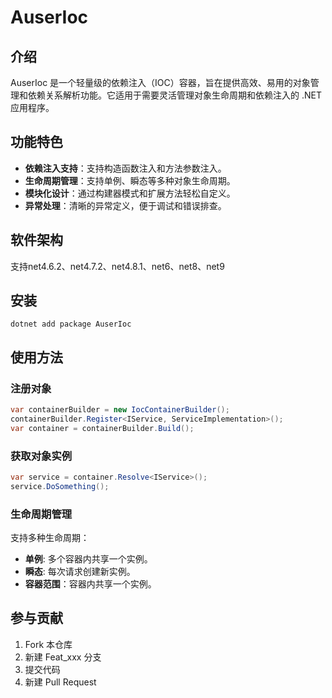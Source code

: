 # AuserIoc

## 介绍
AuserIoc 是一个轻量级的依赖注入（IOC）容器，旨在提供高效、易用的对象管理和依赖关系解析功能。它适用于需要灵活管理对象生命周期和依赖注入的 .NET 应用程序。

## 功能特色
- **依赖注入支持**：支持构造函数注入和方法参数注入。
- **生命周期管理**：支持单例、瞬态等多种对象生命周期。
- **模块化设计**：通过构建器模式和扩展方法轻松自定义。
- **异常处理**：清晰的异常定义，便于调试和错误排查。

## 软件架构
支持net4.6.2、net4.7.2、net4.8.1、net6、net8、net9

## 安装
    dotnet add package AuserIoc

## 使用方法

### 注册对象
``` csharp
var containerBuilder = new IocContainerBuilder();
containerBuilder.Register<IService, ServiceImplementation>();
var container = containerBuilder.Build();
```

### 获取对象实例
~~~csharp
var service = container.Resolve<IService>();
service.DoSomething();
~~~

### 生命周期管理
支持多种生命周期：
- **单例**: 多个容器内共享一个实例。
- **瞬态**: 每次请求创建新实例。
- **容器范围**：容器内共享一个实例。

## 参与贡献
1.  Fork 本仓库
2.  新建 Feat_xxx 分支
3.  提交代码
4.  新建 Pull Request